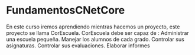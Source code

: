 # FundamentosCNetCore
En este curso iremos aprendiendo mientras hacemos un proyecto, este proyecto se llama CorEscuela. CorEscuela debe ser capaz de : Administrar una escuela pequeña. Manejar los alumnos de cada grado. Controlar sus asignaturas. Controlar sus evaluaciones. Elaborar informes
